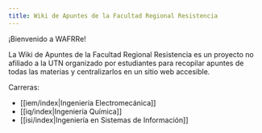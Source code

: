 ```yaml
---
title: Wiki de Apuntes de la Facultad Regional Resistencia
---
```


¡Bienvenido a WAFRRe!

La Wiki de Apuntes de la Facultad Regional Resistencia es un proyecto no afiliado a la UTN organizado por estudiantes para recopilar apuntes de todas las materias y centralizarlos en un sitio web accesible.

Carreras:
- [[iem/index|Ingeniería Electromecánica]]
- [[iq/index|Ingeniería Química]]
- [[isi/index|Ingeniería en Sistemas de Información]]

